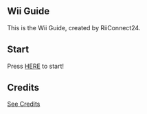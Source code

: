 ## Wii Guide

This is the Wii Guide, created by RiiConnect24.

## Start
Press [HERE](start) to start!

## Credits
[See Credits](CREDITS)